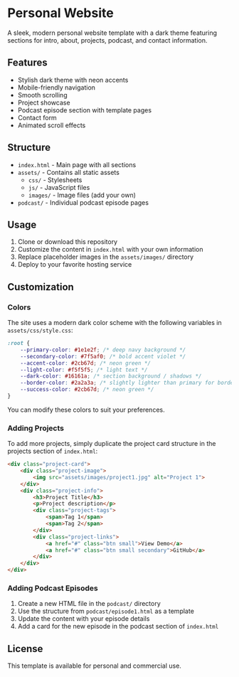 # Personal Website

A sleek, modern personal website template with a dark theme featuring sections for intro, about, projects, podcast, and contact information.

## Features

- Stylish dark theme with neon accents
- Mobile-friendly navigation
- Smooth scrolling
- Project showcase
- Podcast episode section with template pages
- Contact form
- Animated scroll effects

## Structure

- `index.html` - Main page with all sections
- `assets/` - Contains all static assets
  - `css/` - Stylesheets
  - `js/` - JavaScript files
  - `images/` - Image files (add your own)
- `podcast/` - Individual podcast episode pages

## Usage

1. Clone or download this repository
2. Customize the content in `index.html` with your own information
3. Replace placeholder images in the `assets/images/` directory
4. Deploy to your favorite hosting service

## Customization

### Colors

The site uses a modern dark color scheme with the following variables in `assets/css/style.css`:

```css
:root {
    --primary-color: #1e1e2f; /* deep navy background */
    --secondary-color: #7f5af0; /* bold accent violet */
    --accent-color: #2cb67d; /* neon green */
    --light-color: #f5f5f5; /* light text */
    --dark-color: #16161a; /* section background / shadows */
    --border-color: #2a2a3a; /* slightly lighter than primary for borders */
    --success-color: #2cb67d; /* neon green */
}
```

You can modify these colors to suit your preferences.

### Adding Projects

To add more projects, simply duplicate the project card structure in the projects section of `index.html`:

```html
<div class="project-card">
    <div class="project-image">
        <img src="assets/images/project1.jpg" alt="Project 1">
    </div>
    <div class="project-info">
        <h3>Project Title</h3>
        <p>Project description</p>
        <div class="project-tags">
            <span>Tag 1</span>
            <span>Tag 2</span>
        </div>
        <div class="project-links">
            <a href="#" class="btn small">View Demo</a>
            <a href="#" class="btn small secondary">GitHub</a>
        </div>
    </div>
</div>
```

### Adding Podcast Episodes

1. Create a new HTML file in the `podcast/` directory
2. Use the structure from `podcast/episode1.html` as a template
3. Update the content with your episode details
4. Add a card for the new episode in the podcast section of `index.html`

## License

This template is available for personal and commercial use. 